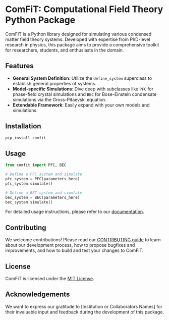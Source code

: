 # ComFiT: Computational Field Theory Python Package

ComFiT is a Python library designed for simulating various condensed matter field theory systems. Developed with expertise from PhD-level research in physics, this package aims to provide a comprehensive toolkit for researchers, students, and enthusiasts in the domain.

## Features

- **General System Definition**: Utilize the `define_system` superclass to establish general properties of systems.
- **Model-specific Simulations**: Dive deep with subclasses like `PFC` for phase-field crystal simulations and `BEC` for Bose-Einstein condensate simulations via the Gross-Pitaevski equation.
- **Extendable Framework**: Easily expand with your own models and simulations.

## Installation

```bash
pip install comfit
```

## Usage

```python
from comfit import PFC, BEC

# Define a PFC system and simulate
pfc_system = PFC(parameters_here)
pfc_system.simulate()

# Define a BEC system and simulate
bec_system = BEC(parameters_here)
bec_system.simulate()
```

For detailed usage instructions, please refer to our [documentation](link_to_docs).

## Contributing

We welcome contributions! Please read our [CONTRIBUTING guide](link_to_contributing_guide) to learn about our development process, how to propose bugfixes and improvements, and how to build and test your changes to ComFiT.

## License

ComFiT is licensed under the [MIT License](LICENSE).

## Acknowledgements

We want to express our gratitude to [Institution or Collaborators Names] for their invaluable input and feedback during the development of this package.
